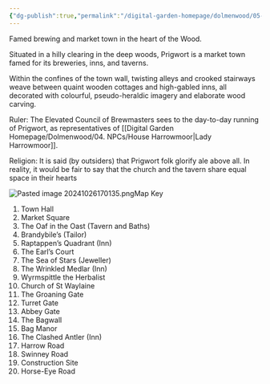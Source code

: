```yaml
---
{"dg-publish":true,"permalink":"/digital-garden-homepage/dolmenwood/05-places/prigwort/"}
---
```


Famed brewing and market town in the heart of the Wood.

Situated in a hilly clearing in the deep woods, Prigwort is a market town famed for its breweries, inns, and taverns. 

Within the confines of the town wall, twisting alleys and crooked stairways weave between quaint wooden cottages and high-gabled inns, all decorated with colourful, pseudo-heraldic imagery and elaborate wood carving.  

Ruler: The Elevated Council of Brewmasters sees to the day-to-day running of Prigwort, as representatives of [[Digital Garden Homepage/Dolmenwood/04. NPCs/House Harrowmoor\|Lady Harrowmoor]]. 

Religion: It is said (by outsiders) that Prigwort folk glorify ale above all. In reality, it would be fair to say that the church and the tavern share equal space in their hearts

![Pasted image 20241026170135.png](/img/user/Digital%20Garden%20Homepage/Dolmenwood/99.%20Images-PDFs/Pasted%20image%2020241026170135.png)Map Key  
1. Town Hall  
2. Market Square  
3. The Oaf in the Oast (Tavern and Baths)  
4. Brandybile’s (Tailor)  
5. Raptappen’s Quadrant (Inn)  
6. The Earl’s Court  
7. The Sea of Stars (Jeweller)  
8. The Wrinkled Medlar (Inn)  
9. Wyrmspittle the Herbalist  
10. Church of St Waylaine  
11. The Groaning Gate  
12. Turret Gate  
13. Abbey Gate  
14. The Bagwall  
15. Bag Manor  
16. The Clashed Antler  (Inn)  
17. Harrow Road  
18. Swinney Road  
19. Construction Site  
20. Horse-Eye Road